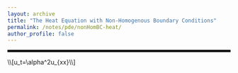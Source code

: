 ```yaml
---
layout: archive
title: "The Heat Equation with Non-Homogenous Boundary Conditions"
permalink: /notes/pde/nonHomBC-heat/
author_profile: false
--- 
```

<hr style="border: 2px solid black;">
\\[u_t=\alpha^2u_{xx}\\]
